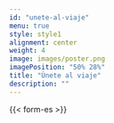 ```yaml
---
id: "unete-al-viaje"
menu: true
style: style1
alignment: center
weight: 4
image: images/poster.png
imagePosition: "50% 28%"
title: "Únete al viaje"
description: ""
---
```


{{< form-es >}}
